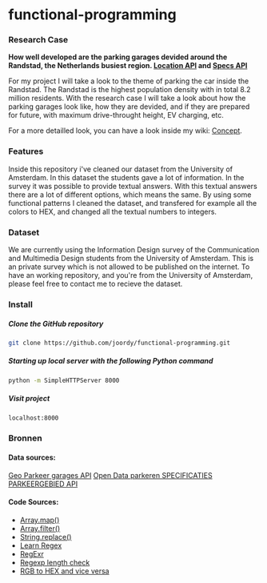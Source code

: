 # functional-programming

### Research Case

**How well developed are the parking garages devided around the Randstad, the Netherlands busiest region. [Location API](https://opendata.rdw.nl/Parkeren/GEO-Parkeer-Garages/t5pc-eb34) and [Specs API](https://opendata.rdw.nl/Parkeren/Open-Data-Parkeren-SPECIFICATIES-PARKEERGEBIED/b3us-f26s)**

For my project I will take a look to the theme of parking the car inside the Randstad. The Randstad is the highest population density with in total 8.2 million residents. With the research case I will take a look about how the parking garages look like, how they are devided, and if they are prepared for future, with maximum drive-throught height, EV charging, etc.

For a more detailled look, you can have a look inside my wiki: [Concept](https://github.com/joordy/functional-programming/wiki/Concept).

<!-- Wat doet je project (description) -->

### Features

Inside this repository i've cleaned our dataset from the University of Amsterdam. In this dataset the students gave a lot of information. In the survey it was possible to provide textual answers. With this textual answers there are a lot of different options, which means the same. By using some functional patterns I cleaned the dataset, and transfered for example all the colors to HEX, and changed all the textual numbers to integers.

<!-- Welke features zijn er (features) -->

### Dataset

We are currently using the Information Design survey of the Communication and Multimedia Design students from the University of Amsterdam. This is an private survey which is not allowed to be published on the internet. To have an working repository, and you're from the University of Amsterdam, please feel free to contact me to recieve the dataset.

<!-- Welke data gebruik je (dataset) -->

### Install

##### Clone the GitHub repository

```bash
git clone https://github.com/joordy/functional-programming.git
```

##### Starting up local server with the following Python command

```bash
python -m SimpleHTTPServer 8000
```

##### Visit project

```bash
localhost:8000
```

<!-- Hoe draai ik je project (install) -->

<!-- ### Deploy -->

<!-- Live link van je project (deploy) -->

### Bronnen

<!-- credits en license (bronnen) -->

#### Data sources:

[Geo Parkeer garages API](https://opendata.rdw.nl/Parkeren/GEO-Parkeer-Garages/t5pc-eb34)
[Open Data parkeren SPECIFICATIES PARKEERGEBIED API](https://opendata.rdw.nl/Parkeren/Open-Data-Parkeren-SPECIFICATIES-PARKEERGEBIED/b3us-f26s)

#### Code Sources:

- [Array.map()](https://developer.mozilla.org/en-US/docs/Web/JavaScript/Reference/Global_Objects/Array/map)
- [Array.filter()](https://developer.mozilla.org/en-US/docs/Web/JavaScript/Reference/Global_Objects/Array/filter)
- [String.replace()](https://developer.mozilla.org/en-US/docs/Web/JavaScript/Reference/Global_Objects/String/replace)
- [Learn Regex](https://www.youtube.com/watch?v=rhzKDrUiJVk)
- [RegExr](https://regexr.com/)
- [Regexp length check](https://www.sitepoint.com/using-regular-expressions-to-check-string-length/)
- [RGB to HEX and vice versa](https://stackoverflow.com/questions/5623838/rgb-to-hex-and-hex-to-rgb)
<!-- - [Array.splice()](https://developer.mozilla.org/en-US/docs/Web/JavaScript/Reference/Global_Objects/Array/map) -->

<!-- ## TO have in wiki -->
<!-- concept (schertsen, interface, iteraties)
Research (programmeer principes)
Data vrzamelen (query's, endpoints)
Data pschonen (filter, clean)
Logboek (standup, 1 op 1 gesprekken) -->
